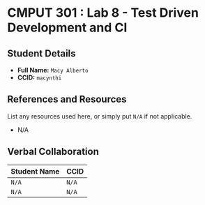 # CMPUT 301 : Lab 8 - Test Driven Development and CI

## Student Details

- **Full Name:** `Macy Alberto`
- **CCID:** `macynthi`

## References and Resources

List any resources used here, or simply put `N/A` if not applicable.

- N/A

## Verbal Collaboration

| Student Name | CCID     |
| ------------ | -------- |
|    `N/A`     |  `N/A`   |
|    `N/A`     |  `N/A`   |
